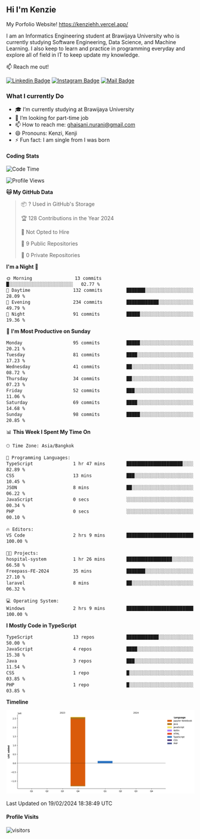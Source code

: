 ## Hi I'm Kenzie

My Porfolio Website!
https://kenziehh.vercel.app/

I am an Informatics Engineering student at Brawijaya University who is currently studying Software Engineering, Data Science, and Machine Learning. I also keep to learn and practice in programming everyday and explore all of field in IT to keep update my knowledge.

:mailbox: Reach me out!

[![Linkedin Badge](https://img.shields.io/badge/-Kenzie_Taqiyassar-0e76a8?style=flat&labelColor=0e76a8&logo=linkedin&logoColor=white)](https://www.linkedin.com/in/kenzie-taqiyassar-37458b1aa/) 
[![Instagram Badge](https://img.shields.io/badge/-@__kenziehh_-e84393?style=flat&labelColor=e84393&logo=instagram&logoColor=white)](https://www.instagram.com/_kenziehh/) 
[![Mail Badge](https://img.shields.io/badge/-ghaisani.nurani-c0392b?style=flat&labelColor=c0392b&logo=gmail&logoColor=white)](mailto:ghaisani.nurani@gmail.com)

### What I currently Do

- 🎓 I’m currently studying at Brawijaya University
- 💼 I’m looking for part-time job
- 📫 How to reach me: ghaisani.nurani@gmail.com
- 😄 Pronouns: Kenzi, Kenji
- ⚡ Fun fact: I am single from I was born

#### Coding Stats
<!--START_SECTION:waka-->
![Code Time](http://img.shields.io/badge/Code%20Time-204%20hrs%2056%20mins-blue)

![Profile Views](http://img.shields.io/badge/Profile%20Views-1-blue)

**🐱 My GitHub Data** 

> 📦 ? Used in GitHub's Storage 
 > 
> 🏆 128 Contributions in the Year 2024
 > 
> 🚫 Not Opted to Hire
 > 
> 📜 9 Public Repositories 
 > 
> 🔑 0 Private Repositories 
 > 
**I'm a Night 🦉** 

```text
🌞 Morning                13 commits          █░░░░░░░░░░░░░░░░░░░░░░░░   02.77 % 
🌆 Daytime                132 commits         ███████░░░░░░░░░░░░░░░░░░   28.09 % 
🌃 Evening                234 commits         ████████████░░░░░░░░░░░░░   49.79 % 
🌙 Night                  91 commits          █████░░░░░░░░░░░░░░░░░░░░   19.36 % 
```
📅 **I'm Most Productive on Sunday** 

```text
Monday                   95 commits          █████░░░░░░░░░░░░░░░░░░░░   20.21 % 
Tuesday                  81 commits          ████░░░░░░░░░░░░░░░░░░░░░   17.23 % 
Wednesday                41 commits          ██░░░░░░░░░░░░░░░░░░░░░░░   08.72 % 
Thursday                 34 commits          ██░░░░░░░░░░░░░░░░░░░░░░░   07.23 % 
Friday                   52 commits          ███░░░░░░░░░░░░░░░░░░░░░░   11.06 % 
Saturday                 69 commits          ████░░░░░░░░░░░░░░░░░░░░░   14.68 % 
Sunday                   98 commits          █████░░░░░░░░░░░░░░░░░░░░   20.85 % 
```


📊 **This Week I Spent My Time On** 

```text
🕑︎ Time Zone: Asia/Bangkok

💬 Programming Languages: 
TypeScript               1 hr 47 mins        █████████████████████░░░░   82.89 % 
CSS                      13 mins             ███░░░░░░░░░░░░░░░░░░░░░░   10.45 % 
JSON                     8 mins              ██░░░░░░░░░░░░░░░░░░░░░░░   06.22 % 
JavaScript               0 secs              ░░░░░░░░░░░░░░░░░░░░░░░░░   00.34 % 
PHP                      0 secs              ░░░░░░░░░░░░░░░░░░░░░░░░░   00.10 % 

🔥 Editors: 
VS Code                  2 hrs 9 mins        █████████████████████████   100.00 % 

🐱‍💻 Projects: 
hospital-system          1 hr 26 mins        █████████████████░░░░░░░░   66.58 % 
Freepass-FE-2024         35 mins             ███████░░░░░░░░░░░░░░░░░░   27.10 % 
laravel                  8 mins              ██░░░░░░░░░░░░░░░░░░░░░░░   06.32 % 

💻 Operating System: 
Windows                  2 hrs 9 mins        █████████████████████████   100.00 % 
```

**I Mostly Code in TypeScript** 

```text
TypeScript               13 repos            ████████████░░░░░░░░░░░░░   50.00 % 
JavaScript               4 repos             ████░░░░░░░░░░░░░░░░░░░░░   15.38 % 
Java                     3 repos             ███░░░░░░░░░░░░░░░░░░░░░░   11.54 % 
CSS                      1 repo              █░░░░░░░░░░░░░░░░░░░░░░░░   03.85 % 
PHP                      1 repo              █░░░░░░░░░░░░░░░░░░░░░░░░   03.85 % 
```



**Timeline**

![Lines of Code chart](https://raw.githubusercontent.com/kenziehh/kenziehh/master/assets/bar_graph.png)


 Last Updated on 19/02/2024 18:38:49 UTC
<!--END_SECTION:waka-->


#### Profile Visits

![visitors](https://visitor-badge.glitch.me/badge?page_id=kenziehh.kenziehh)





